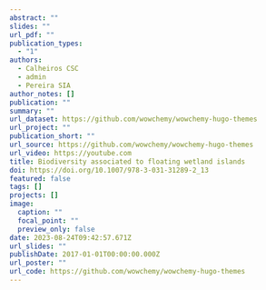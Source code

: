 ```yaml
---
abstract: ""
slides: ""
url_pdf: ""
publication_types:
  - "1"
authors:
  - Calheiros CSC
  - admin
  - Pereira SIA
author_notes: []
publication: ""
summary: ""
url_dataset: https://github.com/wowchemy/wowchemy-hugo-themes
url_project: ""
publication_short: ""
url_source: https://github.com/wowchemy/wowchemy-hugo-themes
url_video: https://youtube.com
title: Biodiversity associated to floating wetland islands
doi: https://doi.org/10.1007/978-3-031-31289-2_13
featured: false
tags: []
projects: []
image:
  caption: ""
  focal_point: ""
  preview_only: false
date: 2023-08-24T09:42:57.671Z
url_slides: ""
publishDate: 2017-01-01T00:00:00.000Z
url_poster: ""
url_code: https://github.com/wowchemy/wowchemy-hugo-themes
---
```

